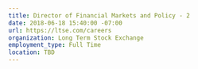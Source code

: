 ```yaml
---
title: Director of Financial Markets and Policy - 2
date: 2018-06-18 15:40:00 -07:00
url: https://ltse.com/careers
organization: Long Term Stock Exchange
employment_type: Full Time
location: TBD
---
```


